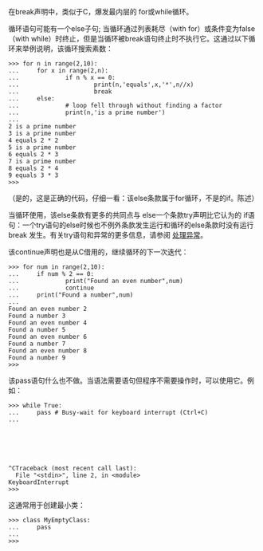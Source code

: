 在break声明中，类似于C，爆发最内层的 for或while循环。

循环语句可能有一个else子句; 当循环通过列表耗尽（with for）或条件变为false（with while）时终止，但是当循环被break语句终止时不执行它。这通过以下循环来举例说明，该循环搜索素数：

```
>>> for n in range(2,10):
...     for x in range(2,n):
...             if n % x == 0:
...                     print(n,'equals',x,'*',n//x)
...                     break
...     else:
...             # loop fell through without finding a factor
...             print(n,'is a prime number')
...
2 is a prime number
3 is a prime number
4 equals 2 * 2
5 is a prime number
6 equals 2 * 3
7 is a prime number
8 equals 2 * 4
9 equals 3 * 3
>>>
```

（是的，这是正确的代码，仔细一看：该else条款属于for循环，不是的if。陈述）

当循环使用，该else条款有更多的共同点与 else一个条款try声明比它认为的 if语句：一个try语句的else时候也不例外条款发生运行和循环的else条款时没有运行break 发生。有关try语句和异常的更多信息，请参阅 [处理异常](https://docs.python.org/3/tutorial/errors.html#tut-handling)。

该continue声明也是从C借用的，继续循环的下一次迭代：

```
>>> for num in range(2,10):
...     if num % 2 == 0:
...             print("Found an even number",num)
...             continue
...     print("Found a number",num)
...
Found an even number 2
Found a number 3
Found an even number 4
Found a number 5
Found an even number 6
Found a number 7
Found an even number 8
Found a number 9
>>>
```

该pass语句什么也不做。当语法需要语句但程序不需要操作时，可以使用它。例如：

```
>>> while True:
...     pass # Busy-wait for keyboard interrupt (Ctrl+C)
...






^CTraceback (most recent call last):
  File "<stdin>", line 2, in <module>
KeyboardInterrupt
>>>
```

这通常用于创建最小类：

```
>>> class MyEmptyClass:
...     pass
...
>>>

```



